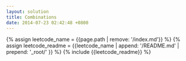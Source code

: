 ```yaml
---
layout: solution
title: Combinations
date: 2014-07-23 02:42:48 +0800
---
```

{% assign leetcode_name = {{page.path | remove: '/index.md'}}  %}
{% assign leetcode_readme = {{leetcode_name | append: '/README.md' | prepend: '_root/' }}  %}
{% include {{leetcode_readme}} %}
